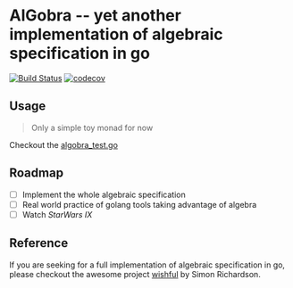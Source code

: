 # AlGobra -- yet another implementation of algebraic specification in go

[![Build Status](https://travis-ci.org/paincompiler/alGobra.svg?branch=dev)](https://travis-ci.org/paincompiler/alGobra)
[![codecov](https://codecov.io/gh/paincompiler/alGobra/branch/dev/graph/badge.svg)](https://codecov.io/gh/paincompiler/alGobra)

## Usage

> Only a simple toy monad for now

Checkout the [algobra_test.go](algobra_test.go)

## Roadmap 

- [ ] Implement the whole algebraic specification 
- [ ] Real world practice of golang tools taking advantage of algebra
- [ ] Watch _*StarWars IX*_

## Reference

If you are seeking for a full implementation of algebraic specification in go, please checkout the awesome project [wishful](https://github.com/SimonRichardson/wishful) by Simon Richardson.
